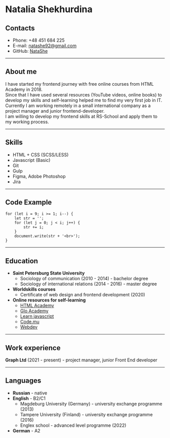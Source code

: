 # Natalia Shekhurdina
## **Contacts**
* Phone: +48 451 684 225
* E-mail: natashe92@gmail.com
* GitHub: [NataShe](https://github.com/NataShe/)
****

## **About me**
I have started my frontend journey with free online courses from HTML Academy in 2018.  
Since that I have used several resources (YouTube videos, online books) to develop my skills and self-learning helped me to find my very first job in IT.  
Currently I am working remotely in a small international company as a project manager and junior frontend-developer.  
I am willing to develop my frontend skills at RS-School and apply them to my working process.
****

## **Skills**
* HTML + CSS (SCSS/LESS)
* Javascript (Basic)
* Git
* Gulp
* Figma, Adobe Photoshop
* Jira
****

## **Code Example**
```
for (let i = 9; i >= 1; i--) {
    let str = '';
    for (let j = 0; j < i; j++) {
        str += i;
    }
    document.write(str + '<br>');
}
```
****

## **Education**
* **Saint Petersburg State University**
	+ Sociology of communication (2010 - 2014) - bachelor degree
	+ Sociology of international relations (2014 - 2016) - master degree
* **Worldskills courses**
	+ Certificate of web design and frontend development (2020)
* **Online resources for self-learning**
	+ [HTML Academy](https://htmlacademy.ru/)
	+ [Glo Academy](https://glo.academy/)
	+ [Learn javascript](https://learn.javascript.ru/)
	+ [Code.mu](https://code.mu/en/javascript/book/prime/)
	+ [Webdev](https://www.youtube.com/c/itgid)
****

## **Work experience**
**Graph Ltd** (2021 - present) - project manager, junior Front End developer
****

## **Languages**
* **Russian** - native
* **English** - B2/C1
	* Magdeburg University (Germany) - university exchange programme (2013)
	* Tampere University (Finland) - university exchange programme (2016)
	* Englex school - advanced level programme (2022)
* **German** - A2